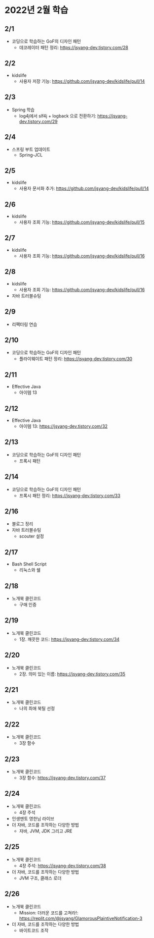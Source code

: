 # 2022년 2월 학습

## 2/1

- 코딩으로 학습하는 GoF의 디자인 패턴
  - 데코레이터 패턴 정리: <https://jsyang-dev.tistory.com/28>

## 2/2

- kidslife
  - 사용자 저장 기능: <https://github.com/jsyang-dev/kidslife/pull/14>

## 2/3

- Spring 학습
  - log4j에서 slf4j + logback 으로 전환하기: <https://jsyang-dev.tistory.com/29>

## 2/4

- 스프링 부트 업데이트
  - Spring-JCL

## 2/5

- kidslife
  - 사용자 문서화 추가: <https://github.com/jsyang-dev/kidslife/pull/14>

## 2/6

- kidslife
  - 사용자 조회 기능: <https://github.com/jsyang-dev/kidslife/pull/15>

## 2/7

- kidslife
  - 사용자 조회 기능: <https://github.com/jsyang-dev/kidslife/pull/16>

## 2/8

- kidslife
  - 사용자 조회 기능: <https://github.com/jsyang-dev/kidslife/pull/16>
- 자바 트러블슈팅

## 2/9

- 리팩터링 연습

## 2/10

- 코딩으로 학습하는 GoF의 디자인 패턴
  - 플라이웨이트 패턴 정리: <https://jsyang-dev.tistory.com/30>

## 2/11

- Effective Java
  - 아이템 13

## 2/12

- Effective Java
  - 아이템 13: <https://jsyang-dev.tistory.com/32>

## 2/13

- 코딩으로 학습하는 GoF의 디자인 패턴
  - 프록시 패턴

## 2/14

- 코딩으로 학습하는 GoF의 디자인 패턴
  - 프록시 패턴 정리: <https://jsyang-dev.tistory.com/33>

## 2/16

- 블로그 정리
- 자바 트러블슈팅
  - scouter 설정

## 2/17

- Bash Shell Script
  - 리눅스와 쉘

## 2/18

- 노개북 클린코드
  - 구매 인증

## 2/19

- 노개북 클린코드
  - 1장. 깨끗한 코드: <https://jsyang-dev.tistory.com/34>

## 2/20

- 노개북 클린코드
  - 2장. 의미 있는 이름: <https://jsyang-dev.tistory.com/35>

## 2/21

- 노개북 클린코드
  - 나의 최애 북틸 선정

## 2/22

- 노개북 클린코드
  - 3장 함수

## 2/23

- 노개북 클린코드
  - 3장 함수: <https://jsyang-dev.tistory.com/37>

## 2/24

- 노개북 클린코드
  - 4장 주석
- 인생멘토 영한님 라이브
- 더 자바, 코드를 조작하는 다양한 방법
  - 자바, JVM, JDK 그리고 JRE

## 2/25

- 노개북 클린코드
  - 4장 주석: <https://jsyang-dev.tistory.com/38>
- 더 자바, 코드를 조작하는 다양한 방법
  - JVM 구조, 클래스 로더

## 2/26

- 노개북 클린코드
  - Mission: 더러운 코드를 고쳐라!: <https://replit.com/@jsyang/GlamorousPlaintiveNotification-3>
- 더 자바, 코드를 조작하는 다양한 방법
  - 바이트코드 조작
  